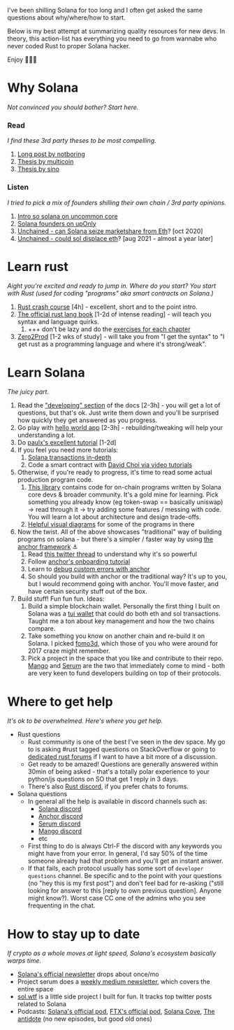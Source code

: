 I've been shilling Solana for too long and I often get asked the same questions about why/where/how to start. 

Below is my best attempt at summarizing quality resources for new devs. In theory, this action-list has everything you need to go from wannabe who never coded Rust to proper Solana hacker. 

Enjoy 🦀⚓🚀

# Why Solana

*Not convinced you should bother? Start here.*

### Read

*I find these 3rd party theses to be most compelling.*

1. [Long post by notboring](https://www.notboring.co/p/solana-summer)
2. [Thesis by multicoin](https://multicoin.capital/2021/05/25/technical-scalability-creates-social-scalability/)
3. [Thesis by sino](https://sinoglobalcap.medium.com/why-we-are-bullish-on-solana-c2be784cfdf6)

### Listen

*I tried to pick a mix of founders shilling their own chain / 3rd party opinions.*

1. [Intro so solana on uncommon core](https://www.youtube.com/watch?v=UVEXSF8uqr0)
2. [Solana founders on upOnly](https://www.youtube.com/watch?v=e8wsw1htJFY)
3. [Unchained - can Solana seize marketshare from Eth](https://unchainedpodcast.com/can-solana-seize-marketshare-from-ethereum-with-serum/)? [oct 2020]
4. [Unchained - could sol displace eth](https://unchainedpodcast.com/sol-is-up-3800-ytd-could-it-eventually-displace-ethereum/)? [aug 2021 - almost a year later]

# Learn rust

*Aight you're excited and ready to jump in. Where do you start? You start with Rust (used for coding "programs" aka smart contracts on Solana.)*

1. [Rust crash course](https://www.udemy.com/course/ultimate-rust-crash-course/) [4h] - excellent, short and to the point intro. 
2. [The official rust lang book](https://doc.rust-lang.org/book/) [1-2d of intense reading] - will teach you syntax and language quirks. 
    1. +++ don't be lazy and do the [exercises for each chapter](https://github.com/rust-lang/rustlings/tree/main/exercises) 
3. [Zero2Prod](https://www.zero2prod.com/) [1-2 wks of study] - will take you from "I get the syntax" to "I get rust as a programming language and where it's strong/weak".

# Learn Solana

*The juicy part.*

1. Read the ["developing" section](https://docs.solana.com/developing/programming-model/overview) of the docs [2-3h] - you will get a lot of questions, but that's ok. Just write them down and you'll be surprised how quickly they get answered as you progress. 
2. Go play with [hello world app](https://github.com/solana-labs/example-helloworld) [2-3h] - rebuilding/tweaking will help your understanding a lot. 
3. Do [paulx's excellent tutorial](https://paulx.dev/blog/2021/01/14/programming-on-solana-an-introduction/) [1-2d]
4. If you feel you need more tutorials:
    1. [Solana transactions in-depth](https://medium.com/@asmiller1989/solana-transactions-in-depth-1f7f7fe06ac2)
    2. Code a smart contract with [David Choi via video tutorials](https://www.youtube.com/watch?v=gA7hFdq2h9Q)
5. Otherwise, if you're ready to progress, it's time to read some actual production program code.
    1. [This library](https://github.com/solana-labs/solana-program-library/) contains code for on-chain programs written by Solana core devs & broader community. It's a gold mine for learning. Pick something you already know (eg token-swap == basically uniswap) → read through it → try adding some features / messing with code. You will learn a lot about architecture and design trade-offs.
    2. [Helpful visual diagrams](https://github.com/ilmoi/solana-serum-program-viz) for some of the programs in there
7. Now the twist. All of the above showcases "traditional" way of building programs on solana - but there's a simpler / faster way by using [the anchor framework](https://github.com/project-serum/anchor) ⚓
    1. Read [this twitter thread](https://twitter.com/armaniferrante/status/1411589629384355840) to understand why it's so powerful
    2. Follow [anchor's onboarding tutorial](https://project-serum.github.io/anchor/getting-started/introduction.html)
    3. Learn to [debug custom errors with anchor](https://www.notion.so/Debugging-Custom-Anchor-Errors-b8540dd418c44a4e939ab17c56a3fd3b)
    4. So should you build with anchor or the traditional way? It's up to you, but I would recommend going with anchor. You'll move faster, and have certain security stuff out of the box.
8. Build stuff! Fun fun fun. Ideas:
    1. Build a simple blockchain wallet. Personally the first thing I built on Solana was a [tui wallet](https://github.com/ilmoi/degen-wallet) that could do both eth and sol transactions. Taught me a ton about key management and how the two chains compare.
    2. Take something you know on another chain and re-build it on Solana. I picked [fomo3d](https://github.com/ilmoi/solana_fomo3d), which those of you who were around for 2017 craze might remember.
    3. Pick a project in the space that you like and contribute to their repo. [Mango](https://mango.markets/) and [Serum](https://projectserum.com/) are the two that immediately come to mind - both are very keen to fund developers building on top of their protocols.

# Where to get help

*It's ok to be overwhelmed. Here's where you get help.*

- Rust questions
    - Rust community is one of the best I've seen in the dev space. My go to is asking #rust tagged questions on StackOverflow or going to [dedicated rust forums](https://users.rust-lang.org/) if I want to have a bit more of a discussion.
    - Get ready to be amazed! Questions are generally answered within 30min of being asked - that's a totally polar experience to your python/js questions on SO that get 1 reply in 3 days.
    - There's also [Rust discord](https://discord.com/invite/rust-lang-community), if you prefer chats to forums.
- Solana questions
    - In general all the help is available in discord channels such as:
        - [Solana discord](https://discord.com/invite/pquxPsq)
        - [Anchor discord](https://discord.com/invite/xxkZbHzGn6)
        - [Serum discord](https://discord.com/invite/zxPsXcB)
        - [Mango discord](https://discord.com/invite/n8c2YhUYmY)
        - etc
    - First thing to do is always Ctrl-F the discord with any keywords you might have from your error. In general, I'd say 50% of the time someone already had that problem and you'll get an instant answer.
    - If that fails, each protocol usually has some sort of `developer questions` channel. Be specific and to the point with your questions (no "hey this is my first post") and don't feel bad  for re-asking ("still looking for answer to this [reply to own previous question]. Anyone might know?). Worst case CC one of the admins who you see frequenting in the chat.
    
# How to stay up to date

*If crypto as a whole moves at light speed, Solana's ecosystem basically warps time.*

- [Solana's official newsletter](https://solana.com/newsletter) drops about once/mo
- Project serum does a [weekly medium newsletter](https://projectserum.medium.com/), which covers the entire space
- [sol.wtf](https://sol.wtf/) is a little side project I built for fun. It tracks top twitter posts related to Solana
- Podcasts: [Solana's official pod](https://podcast.solana.com/), [FTX's official pod](https://podcasts.apple.com/us/podcast/the-ftx-podcast-builders-and-innovators-in/id1518314108), [Solana Cove](https://open.spotify.com/show/7MDXM7GXbsZr44iGP4rdgL), [The antidote](https://podcasts.apple.com/us/podcast/the-antidote-blockchain-decentralization-and-builders/id1548247837) (no new episodes, but good old ones)